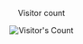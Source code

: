 

<div align="center"> 
  <p>Visitor count</p>
  <img src="https://profile-counter.glitch.me/{AhmedRmadn}/count.svg" alt="Visitor's Count" />
</div>

<!--
**AhmedRmadn/AhmedRmadn** is a ✨ _special_ ✨ repository because its `README.md` (this file) appears on your GitHub profile.

Here are some ideas to get you started:

- 🔭 I’m currently working on ...
- 🌱 I’m currently learning ...
- 👯 I’m looking to collaborate on ...
- 🤔 I’m looking for help with ...
- 💬 Ask me about ...
- 📫 How to reach me: ...
- 😄 Pronouns: ...
- ⚡ Fun fact: ...
-->
